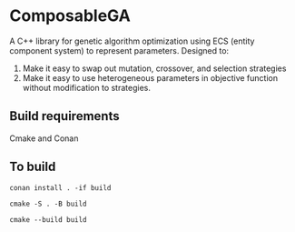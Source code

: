 # ComposableGA
A C++ library for genetic algorithm optimization using ECS (entity component system) to represent parameters.
Designed to:
1. Make it easy to swap out mutation, crossover, and selection strategies
2. Make it easy to use heterogeneous parameters in objective function without modification to strategies.

## Build requirements

Cmake and Conan
## To build


`conan install . -if build`

`cmake -S . -B build`

`cmake --build build`
